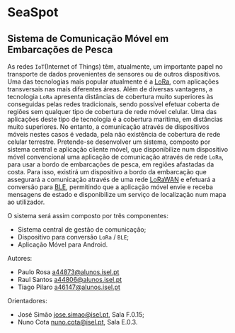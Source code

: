 # SeaSpot
## Sistema de Comunicação Móvel em Embarcações de Pesca 
As redes `IoT`(Internet of Things) têm, atualmente, um importante papel no transporte de dados provenientes de sensores ou de outros dispositivos. Uma das tecnologias mais popular atualmente é a [LoRa](https://www.semtech.com/lora/what-is-lora), com aplicações transversais nas mais diferentes áreas. Além de diversas vantagens, a tecnologia `LoRa` apresenta distâncias de cobertura muito superiores às conseguidas pelas redes tradicionais, sendo possível efetuar coberta de regiões sem qualquer tipo de cobertura de rede móvel celular. Uma das aplicações deste tipo de tecnologia é a cobertura marítima, em distâncias muito superiores. No entanto, a comunicação através de dispositivos móveis nestes casos é vedada, pela não existência de cobertura de rede celular terrestre. Pretende-se desenvolver um sistema, composto por sistema central e aplicação cliente móvel, que disponibilize num dispositivo móvel convencional uma aplicação de comunicação através de rede `LoRa`, para usar a bordo de embarcações de pesca, em regiões afastadas da costa. Para isso, existirá um dispositivo a bordo da embarcação que assegurará a comunicação através de uma rede [LoRaWAN](https://lora-alliance.org/about-lorawan/) e efetuará a conversão para [BLE](https://www.bluetooth.com/bluetooth-resources/intro-to-bluetooth-low-energy/), permitindo que a aplicação móvel envie e receba mensagens de estado e disponibilize um serviço de localização num mapa ao utilizador.

O sistema será assim composto por três componentes: 
- Sistema central de gestão de comunicação; 
- Dispositivo para conversão `LoRa` / `BLE`;
- Aplicação Móvel para Android.

Autores:
- Paulo Rosa a44873@alunos.isel.pt
- Raul Santos a44806@alunos.isel.pt
- Tiago Pilaro a46147@alunos.isel.pt

Orientadores: 
- José Simão jose.simao@isel.pt, Sala F.0.15; 
- Nuno Cota nuno.cota@isel.pt, Sala E.0.3.